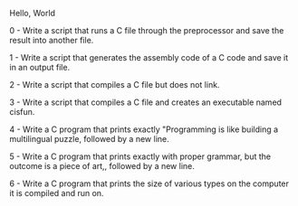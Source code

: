 Hello, World

0	-	Write a script that runs a C file through the preprocessor and save the result into another file.

1	-	Write a script that generates the assembly code of a C code and save it in an output file.

2	-	Write a script that compiles a C file but does not link.

3	-	Write a script that compiles a C file and creates an executable named cisfun.

4	-	Write a C program that prints exactly "Programming is like building a multilingual puzzle, followed by a new line.

5	-	Write a C program that prints exactly with proper grammar, but the outcome is a piece of art,, followed by a new line.

6	-	Write a C program that prints the size of various types on the computer it is compiled and run on.

